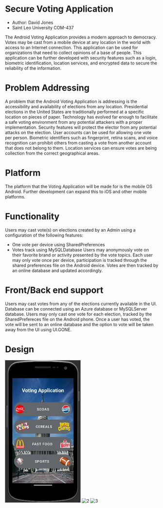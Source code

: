 <!-- 
  <<< Author notes: Header of the course >>> 
  Include a 1280×640 image, course title in sentence case, and a concise description in emphasis.
  In your repository settings: enable template repository, add your 1280×640 social image, auto delete head branches.
  Add your open source license, GitHub uses Creative Commons Attribution 4.0 International.
-->

# Secure Voting Application

- Author: David Jones
- Saint Leo University COM-437

The Android Voting Application provides a modern approach to democracy. Votes may be cast from a mobile device at any location in the world with access to an Internet connection. This application can be used for organizations that need to collect opinions of a base of people. This application can be further developed with security features such as a login, biometric identification, location services, and encrypted data to secure the reliability of the information.

# Problem Addressing <br/>
A problem that the Android Voting Application is addressing is the accessibility and availability of elections from any location. Presidential elections in the United States are traditionally performed at a specific location on pieces of paper. Technology has evolved far enough to facilitate a safe voting environment from any potential attackers with a proper implementation. Security features will protect the elector from any potential attacks on the election. User accounts can be used for allowing one vote per person. Biometric identifiers such as fingerprint, retina scans, and voice recognition can prohibit others from casting a vote from another account that does not belong to them. Location services can ensure votes are being collection from the correct geographical areas. 

# Platform<br/>
The platform that the Voting Application will be made for is the mobile OS Android. Further development can expand this to iOS and other mobile platforms. 

# Functionality<br/>
Users may cast vote(s) on elections created by an Admin using a configuration of the following features:
- One vote per device using SharedPreferences
- Votes track using MySQLDatabase
Users may anonymously vote on their favorite brand or activity presented by the vote topics. Each user may only vote once per device, participation is tracked through the shared preferences file on the Android device. Votes are then tracked by an online database and updated accordingly. 

# Front/Back end support<br/>
Users may cast votes from any of the elections currently available in the UI. Database can be connected using an Azure database or MySQLServer database. Users may only cast one vote for each election, tracked by the SharedPrefereces file on the Android phone. Once a user has voted, the vote will be sent to an online database and the option to vote will be taken away from the UI using UI.GONE.


# Design

![1](https://github.com/Not-KennyS/Android-Voting-App/blob/main/images/1.png?raw=true)
![2](https://user-images.githubusercontent.com/53955832/200150229-bd1ccbe8-b6f8-442c-940e-52ace0b9b002.png)
![3](https://user-images.githubusercontent.com/53955832/200150230-6ded08ae-e5eb-48f1-a2ea-49636e19ba49.png)
